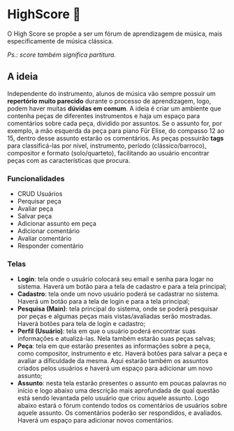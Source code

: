 # HighScore 🎼
O High Score se propõe a ser um fórum de aprendizagem de música, mais especificamente de música clássica.

*Ps.: score também significa partitura.*

## A ideia
Independente do instrumento, alunos de música vão sempre possuir um **repertório muito parecido** durante o processo de aprendizagem, logo, podem haver muitas **dúvidas em comum**. A ideia é criar um ambiente que contenha peças de diferentes instrumentos e haja um espaço para comentários sobre cada peça, dividido por assuntos. Se o assunto for, por exemplo, a mão esquerda da peça para piano Für Elise, do compasso 12 ao 15, dentro desse assunto estarão os comentários.
As peças possuirão **tags** para classificá-las por nível, instrumento, período (clássico/barroco), compositor e formato (solo/quarteto), facilitando ao usuário encontrar peças com as características que procura.

### Funcionalidades
* CRUD Usuários
* Perquisar peça
* Avaliar peça
* Salvar peça
* Adicionar assunto em peça
* Adicionar comentário
* Avaliar comentário
* Responder comentário

### Telas
* **Login**: tela onde o usuário colocará seu email e senha para logar no sistema. Haverá um botão para a tela de cadastro e para a tela principal;
* **Cadastro**: tela onde um novo usuário poderá se cadastrar no sistema. Haverá um botão para a tela de login e para a tela principal;
* **Pesquisa (Main)**: tela principal do sistema, onde se poderá pesquisar por peças e algumas peças mais vistas/avaliadas serão mostradas. Haverá botões para tela de login e cadastro;
* **Perfil (Usuário)**: tela em que o usuário poderá encontrar suas informações e atualizá-las. Nela também estarão suas peças salvas;
* **Peça**: tela em que estarão presentes as informações sobre a peça, como compositor, instrumento e etc. Haverá botões para salvar a peça e avaliar a dificuldade da mesma. Aqui estarão também os assuntos criados pelos usuários e haverá um espaço para adicionar um novo assunto;
* **Assunto**: nesta tela estarão presentes o assunto em poucas palavras no início e logo abaixo uma descrição mais aprofundada de qual questão está sendo levantada pelo usuário que criou aquele assunto. Logo abaixo estará o fórum contendo todos os comentários de usuários sobre aquele assunto. Os comentários poderão ser respondidos, e avaliados. Haverá um espaço para adicionar novos comentários.
